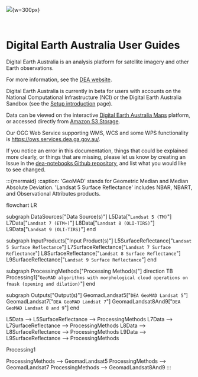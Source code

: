 ![](/_files/logos/dea-logo-inline.svg){w=300px}

&nbsp;

# Digital Earth Australia User Guides

Digital Earth Australia is an analysis platform for satellite imagery and other Earth observations.

For more information, see the [DEA website](http://www.ga.gov.au/dea).

Digital Earth Australia is currently in beta for users with accounts on the National Computational Infrastructure (NCI) or the Digital Earth Australia Sandbox (see the [Setup introduction](/guides/setup/README/) page).

Data can be viewed on the interactive [Digital Earth Australia Maps](https://maps.dea.ga.gov.au/) platform, or accessed directly from [Amazon S3 Storage](https://data.dea.ga.gov.au).

Our OGC Web Service supporting WMS, WCS and some WPS functionality is <https://ows.services.dea.ga.gov.au/>.

If you notice an error in this documentation, things that could be explained more clearly, or things that are missing, please let us know by creating an Issue in the [dea-notebooks Github repository](https://github.com/GeoscienceAustralia/dea-notebooks/issues), and list what you would like to see changed.

:::{mermaid}
:caption: 'GeoMAD' stands for Geometric Median and Median Absolute Deviation. 'Landsat 5 Surface Reflectance' includes NBAR, NBART, and Observational Attributes products.

flowchart LR

subgraph DataSources["Data Source(s)"]
    L5Data["`Landsat 5 (TM)`"]
    L7Data["`Landsat 7 (ETM+)`"]
    L8Data["`Landsat 8 (OLI-TIRS)`"]
    L9Data["`Landsat 9 (OLI-TIRS)`"]
end

subgraph InputProducts["Input Product(s)"]
  L5SurfaceReflectance["`Landsat 5 Surface Reflectance`"]
  L7SurfaceReflectance["`Landsat 7 Surface Reflectance`"]
  L8SurfaceReflectance["`Landsat 8 Surface Reflectance`"]
  L9SurfaceReflectance["`Landsat 9 Surface Reflectance`"]
end

subgraph ProcessingMethods["Processing Method(s)"]
  direction TB
  Processing1["`GeoMAD algorithms with morphological cloud operations on fmask (opening and dilation)`"]
end

subgraph Outputs["Output(s)"]
  GeomadLandsat5["`DEA GeoMAD Landsat 5`"]
  GeomadLandsat7["`DEA GeoMAD Landsat 7`"]
  GeomadLandsat8And9["`DEA GeoMAD Landsat 8 and 9`"]
end

L5Data --> L5SurfaceReflectance --> ProcessingMethods
L7Data --> L7SurfaceReflectance --> ProcessingMethods
L8Data --> L8SurfaceReflectance --> ProcessingMethods
L9Data --> L9SurfaceReflectance --> ProcessingMethods

Processing1

ProcessingMethods --> GeomadLandsat5
ProcessingMethods --> GeomadLandsat7
ProcessingMethods --> GeomadLandsat8And9
:::



